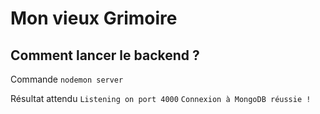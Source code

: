 # Mon vieux Grimoire

## Comment lancer le backend ?

Commande
`nodemon server`

Résultat attendu
`Listening on port 4000`
`Connexion à MongoDB réussie !`
